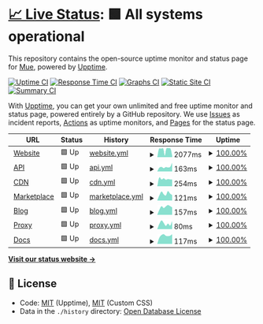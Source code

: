 # [📈 Live Status](https://status.muetab.com): <!--live status--> **🟩 All systems operational**

This repository contains the open-source uptime monitor and status page for [Mue](https://muetab.com), powered by [Upptime](https://github.com/upptime/upptime).

[![Uptime CI](https://github.com/mue/status/workflows/Uptime%20CI/badge.svg)](https://github.com/mue/status/actions?query=workflow%3A%22Uptime+CI%22)
[![Response Time CI](https://github.com/mue/status/workflows/Response%20Time%20CI/badge.svg)](https://github.com/mue/status/actions?query=workflow%3A%22Response+Time+CI%22)
[![Graphs CI](https://github.com/mue/status/workflows/Graphs%20CI/badge.svg)](https://github.com/mue/status/actions?query=workflow%3A%22Graphs+CI%22)
[![Static Site CI](https://github.com/mue/status/workflows/Static%20Site%20CI/badge.svg)](https://github.com/mue/status/actions?query=workflow%3A%22Static+Site+CI%22)
[![Summary CI](https://github.com/mue/status/workflows/Summary%20CI/badge.svg)](https://github.com/mue/status/actions?query=workflow%3A%22Summary+CI%22)

With [Upptime](https://upptime.js.org), you can get your own unlimited and free uptime monitor and status page, powered entirely by a GitHub repository. We use [Issues](https://github.com/mue/status/issues) as incident reports, [Actions](https://github.com/mue/status/actions) as uptime monitors, and [Pages](https://status.muetab.com) for the status page.

<!--start: status pages-->
<!-- This summary is generated by Upptime (https://github.com/upptime/upptime) -->
<!-- Do not edit this manually, your changes will be overwritten -->
<!-- prettier-ignore -->
| URL | Status | History | Response Time | Uptime |
| --- | ------ | ------- | ------------- | ------ |
| <img alt="" src="https://muetab.com/favicon.ico" height="13"> [Website](https://muetab.com) | 🟩 Up | [website.yml](https://github.com/mue/status/commits/HEAD/history/website.yml) | <details><summary><img alt="Response time graph" src="./graphs/website/response-time-week.png" height="20"> 2077ms</summary><br><a href="https://status.muetab.com/history/website"><img alt="Response time 1720" src="https://img.shields.io/endpoint?url=https%3A%2F%2Fraw.githubusercontent.com%2Fmue%2Fstatus%2FHEAD%2Fapi%2Fwebsite%2Fresponse-time.json"></a><br><a href="https://status.muetab.com/history/website"><img alt="24-hour response time 364" src="https://img.shields.io/endpoint?url=https%3A%2F%2Fraw.githubusercontent.com%2Fmue%2Fstatus%2FHEAD%2Fapi%2Fwebsite%2Fresponse-time-day.json"></a><br><a href="https://status.muetab.com/history/website"><img alt="7-day response time 2077" src="https://img.shields.io/endpoint?url=https%3A%2F%2Fraw.githubusercontent.com%2Fmue%2Fstatus%2FHEAD%2Fapi%2Fwebsite%2Fresponse-time-week.json"></a><br><a href="https://status.muetab.com/history/website"><img alt="30-day response time 1634" src="https://img.shields.io/endpoint?url=https%3A%2F%2Fraw.githubusercontent.com%2Fmue%2Fstatus%2FHEAD%2Fapi%2Fwebsite%2Fresponse-time-month.json"></a><br><a href="https://status.muetab.com/history/website"><img alt="1-year response time 1776" src="https://img.shields.io/endpoint?url=https%3A%2F%2Fraw.githubusercontent.com%2Fmue%2Fstatus%2FHEAD%2Fapi%2Fwebsite%2Fresponse-time-year.json"></a></details> | <details><summary><a href="https://status.muetab.com/history/website">100.00%</a></summary><a href="https://status.muetab.com/history/website"><img alt="All-time uptime 100.00%" src="https://img.shields.io/endpoint?url=https%3A%2F%2Fraw.githubusercontent.com%2Fmue%2Fstatus%2FHEAD%2Fapi%2Fwebsite%2Fuptime.json"></a><br><a href="https://status.muetab.com/history/website"><img alt="24-hour uptime 100.00%" src="https://img.shields.io/endpoint?url=https%3A%2F%2Fraw.githubusercontent.com%2Fmue%2Fstatus%2FHEAD%2Fapi%2Fwebsite%2Fuptime-day.json"></a><br><a href="https://status.muetab.com/history/website"><img alt="7-day uptime 100.00%" src="https://img.shields.io/endpoint?url=https%3A%2F%2Fraw.githubusercontent.com%2Fmue%2Fstatus%2FHEAD%2Fapi%2Fwebsite%2Fuptime-week.json"></a><br><a href="https://status.muetab.com/history/website"><img alt="30-day uptime 100.00%" src="https://img.shields.io/endpoint?url=https%3A%2F%2Fraw.githubusercontent.com%2Fmue%2Fstatus%2FHEAD%2Fapi%2Fwebsite%2Fuptime-month.json"></a><br><a href="https://status.muetab.com/history/website"><img alt="1-year uptime 100.00%" src="https://img.shields.io/endpoint?url=https%3A%2F%2Fraw.githubusercontent.com%2Fmue%2Fstatus%2FHEAD%2Fapi%2Fwebsite%2Fuptime-year.json"></a></details>
| <img alt="" src="https://muetab.com/favicon.ico" height="13"> [API](https://api.muetab.com) | 🟩 Up | [api.yml](https://github.com/mue/status/commits/HEAD/history/api.yml) | <details><summary><img alt="Response time graph" src="./graphs/api/response-time-week.png" height="20"> 163ms</summary><br><a href="https://status.muetab.com/history/api"><img alt="Response time 135" src="https://img.shields.io/endpoint?url=https%3A%2F%2Fraw.githubusercontent.com%2Fmue%2Fstatus%2FHEAD%2Fapi%2Fapi%2Fresponse-time.json"></a><br><a href="https://status.muetab.com/history/api"><img alt="24-hour response time 301" src="https://img.shields.io/endpoint?url=https%3A%2F%2Fraw.githubusercontent.com%2Fmue%2Fstatus%2FHEAD%2Fapi%2Fapi%2Fresponse-time-day.json"></a><br><a href="https://status.muetab.com/history/api"><img alt="7-day response time 163" src="https://img.shields.io/endpoint?url=https%3A%2F%2Fraw.githubusercontent.com%2Fmue%2Fstatus%2FHEAD%2Fapi%2Fapi%2Fresponse-time-week.json"></a><br><a href="https://status.muetab.com/history/api"><img alt="30-day response time 143" src="https://img.shields.io/endpoint?url=https%3A%2F%2Fraw.githubusercontent.com%2Fmue%2Fstatus%2FHEAD%2Fapi%2Fapi%2Fresponse-time-month.json"></a><br><a href="https://status.muetab.com/history/api"><img alt="1-year response time 132" src="https://img.shields.io/endpoint?url=https%3A%2F%2Fraw.githubusercontent.com%2Fmue%2Fstatus%2FHEAD%2Fapi%2Fapi%2Fresponse-time-year.json"></a></details> | <details><summary><a href="https://status.muetab.com/history/api">100.00%</a></summary><a href="https://status.muetab.com/history/api"><img alt="All-time uptime 100.00%" src="https://img.shields.io/endpoint?url=https%3A%2F%2Fraw.githubusercontent.com%2Fmue%2Fstatus%2FHEAD%2Fapi%2Fapi%2Fuptime.json"></a><br><a href="https://status.muetab.com/history/api"><img alt="24-hour uptime 100.00%" src="https://img.shields.io/endpoint?url=https%3A%2F%2Fraw.githubusercontent.com%2Fmue%2Fstatus%2FHEAD%2Fapi%2Fapi%2Fuptime-day.json"></a><br><a href="https://status.muetab.com/history/api"><img alt="7-day uptime 100.00%" src="https://img.shields.io/endpoint?url=https%3A%2F%2Fraw.githubusercontent.com%2Fmue%2Fstatus%2FHEAD%2Fapi%2Fapi%2Fuptime-week.json"></a><br><a href="https://status.muetab.com/history/api"><img alt="30-day uptime 100.00%" src="https://img.shields.io/endpoint?url=https%3A%2F%2Fraw.githubusercontent.com%2Fmue%2Fstatus%2FHEAD%2Fapi%2Fapi%2Fuptime-month.json"></a><br><a href="https://status.muetab.com/history/api"><img alt="1-year uptime 100.00%" src="https://img.shields.io/endpoint?url=https%3A%2F%2Fraw.githubusercontent.com%2Fmue%2Fstatus%2FHEAD%2Fapi%2Fapi%2Fuptime-year.json"></a></details>
| <img alt="" src="https://assets-global.website-files.com/602eda09fc78afc76e9706b6/607db1d3d1a195db98b50743_storj-favicon-32.png" height="13"> [CDN](https://cdn.muetab.com/health.txt) | 🟩 Up | [cdn.yml](https://github.com/mue/status/commits/HEAD/history/cdn.yml) | <details><summary><img alt="Response time graph" src="./graphs/cdn/response-time-week.png" height="20"> 254ms</summary><br><a href="https://status.muetab.com/history/cdn"><img alt="Response time 484" src="https://img.shields.io/endpoint?url=https%3A%2F%2Fraw.githubusercontent.com%2Fmue%2Fstatus%2FHEAD%2Fapi%2Fcdn%2Fresponse-time.json"></a><br><a href="https://status.muetab.com/history/cdn"><img alt="24-hour response time 234" src="https://img.shields.io/endpoint?url=https%3A%2F%2Fraw.githubusercontent.com%2Fmue%2Fstatus%2FHEAD%2Fapi%2Fcdn%2Fresponse-time-day.json"></a><br><a href="https://status.muetab.com/history/cdn"><img alt="7-day response time 254" src="https://img.shields.io/endpoint?url=https%3A%2F%2Fraw.githubusercontent.com%2Fmue%2Fstatus%2FHEAD%2Fapi%2Fcdn%2Fresponse-time-week.json"></a><br><a href="https://status.muetab.com/history/cdn"><img alt="30-day response time 271" src="https://img.shields.io/endpoint?url=https%3A%2F%2Fraw.githubusercontent.com%2Fmue%2Fstatus%2FHEAD%2Fapi%2Fcdn%2Fresponse-time-month.json"></a><br><a href="https://status.muetab.com/history/cdn"><img alt="1-year response time 451" src="https://img.shields.io/endpoint?url=https%3A%2F%2Fraw.githubusercontent.com%2Fmue%2Fstatus%2FHEAD%2Fapi%2Fcdn%2Fresponse-time-year.json"></a></details> | <details><summary><a href="https://status.muetab.com/history/cdn">100.00%</a></summary><a href="https://status.muetab.com/history/cdn"><img alt="All-time uptime 100.00%" src="https://img.shields.io/endpoint?url=https%3A%2F%2Fraw.githubusercontent.com%2Fmue%2Fstatus%2FHEAD%2Fapi%2Fcdn%2Fuptime.json"></a><br><a href="https://status.muetab.com/history/cdn"><img alt="24-hour uptime 100.00%" src="https://img.shields.io/endpoint?url=https%3A%2F%2Fraw.githubusercontent.com%2Fmue%2Fstatus%2FHEAD%2Fapi%2Fcdn%2Fuptime-day.json"></a><br><a href="https://status.muetab.com/history/cdn"><img alt="7-day uptime 100.00%" src="https://img.shields.io/endpoint?url=https%3A%2F%2Fraw.githubusercontent.com%2Fmue%2Fstatus%2FHEAD%2Fapi%2Fcdn%2Fuptime-week.json"></a><br><a href="https://status.muetab.com/history/cdn"><img alt="30-day uptime 100.00%" src="https://img.shields.io/endpoint?url=https%3A%2F%2Fraw.githubusercontent.com%2Fmue%2Fstatus%2FHEAD%2Fapi%2Fcdn%2Fuptime-month.json"></a><br><a href="https://status.muetab.com/history/cdn"><img alt="1-year uptime 100.00%" src="https://img.shields.io/endpoint?url=https%3A%2F%2Fraw.githubusercontent.com%2Fmue%2Fstatus%2FHEAD%2Fapi%2Fcdn%2Fuptime-year.json"></a></details>
| <img alt="" src="https://muetab.com/favicon.ico" height="13"> [Marketplace](https://marketplace.muetab.com) | 🟩 Up | [marketplace.yml](https://github.com/mue/status/commits/HEAD/history/marketplace.yml) | <details><summary><img alt="Response time graph" src="./graphs/marketplace/response-time-week.png" height="20"> 121ms</summary><br><a href="https://status.muetab.com/history/marketplace"><img alt="Response time 1326" src="https://img.shields.io/endpoint?url=https%3A%2F%2Fraw.githubusercontent.com%2Fmue%2Fstatus%2FHEAD%2Fapi%2Fmarketplace%2Fresponse-time.json"></a><br><a href="https://status.muetab.com/history/marketplace"><img alt="24-hour response time 98" src="https://img.shields.io/endpoint?url=https%3A%2F%2Fraw.githubusercontent.com%2Fmue%2Fstatus%2FHEAD%2Fapi%2Fmarketplace%2Fresponse-time-day.json"></a><br><a href="https://status.muetab.com/history/marketplace"><img alt="7-day response time 121" src="https://img.shields.io/endpoint?url=https%3A%2F%2Fraw.githubusercontent.com%2Fmue%2Fstatus%2FHEAD%2Fapi%2Fmarketplace%2Fresponse-time-week.json"></a><br><a href="https://status.muetab.com/history/marketplace"><img alt="30-day response time 122" src="https://img.shields.io/endpoint?url=https%3A%2F%2Fraw.githubusercontent.com%2Fmue%2Fstatus%2FHEAD%2Fapi%2Fmarketplace%2Fresponse-time-month.json"></a><br><a href="https://status.muetab.com/history/marketplace"><img alt="1-year response time 1267" src="https://img.shields.io/endpoint?url=https%3A%2F%2Fraw.githubusercontent.com%2Fmue%2Fstatus%2FHEAD%2Fapi%2Fmarketplace%2Fresponse-time-year.json"></a></details> | <details><summary><a href="https://status.muetab.com/history/marketplace">100.00%</a></summary><a href="https://status.muetab.com/history/marketplace"><img alt="All-time uptime 100.00%" src="https://img.shields.io/endpoint?url=https%3A%2F%2Fraw.githubusercontent.com%2Fmue%2Fstatus%2FHEAD%2Fapi%2Fmarketplace%2Fuptime.json"></a><br><a href="https://status.muetab.com/history/marketplace"><img alt="24-hour uptime 100.00%" src="https://img.shields.io/endpoint?url=https%3A%2F%2Fraw.githubusercontent.com%2Fmue%2Fstatus%2FHEAD%2Fapi%2Fmarketplace%2Fuptime-day.json"></a><br><a href="https://status.muetab.com/history/marketplace"><img alt="7-day uptime 100.00%" src="https://img.shields.io/endpoint?url=https%3A%2F%2Fraw.githubusercontent.com%2Fmue%2Fstatus%2FHEAD%2Fapi%2Fmarketplace%2Fuptime-week.json"></a><br><a href="https://status.muetab.com/history/marketplace"><img alt="30-day uptime 100.00%" src="https://img.shields.io/endpoint?url=https%3A%2F%2Fraw.githubusercontent.com%2Fmue%2Fstatus%2FHEAD%2Fapi%2Fmarketplace%2Fuptime-month.json"></a><br><a href="https://status.muetab.com/history/marketplace"><img alt="1-year uptime 100.00%" src="https://img.shields.io/endpoint?url=https%3A%2F%2Fraw.githubusercontent.com%2Fmue%2Fstatus%2FHEAD%2Fapi%2Fmarketplace%2Fuptime-year.json"></a></details>
| <img alt="" src="https://muetab.com/favicon.ico" height="13"> [Blog](https://blog.muetab.com) | 🟩 Up | [blog.yml](https://github.com/mue/status/commits/HEAD/history/blog.yml) | <details><summary><img alt="Response time graph" src="./graphs/blog/response-time-week.png" height="20"> 157ms</summary><br><a href="https://status.muetab.com/history/blog"><img alt="Response time 154" src="https://img.shields.io/endpoint?url=https%3A%2F%2Fraw.githubusercontent.com%2Fmue%2Fstatus%2FHEAD%2Fapi%2Fblog%2Fresponse-time.json"></a><br><a href="https://status.muetab.com/history/blog"><img alt="24-hour response time 149" src="https://img.shields.io/endpoint?url=https%3A%2F%2Fraw.githubusercontent.com%2Fmue%2Fstatus%2FHEAD%2Fapi%2Fblog%2Fresponse-time-day.json"></a><br><a href="https://status.muetab.com/history/blog"><img alt="7-day response time 157" src="https://img.shields.io/endpoint?url=https%3A%2F%2Fraw.githubusercontent.com%2Fmue%2Fstatus%2FHEAD%2Fapi%2Fblog%2Fresponse-time-week.json"></a><br><a href="https://status.muetab.com/history/blog"><img alt="30-day response time 145" src="https://img.shields.io/endpoint?url=https%3A%2F%2Fraw.githubusercontent.com%2Fmue%2Fstatus%2FHEAD%2Fapi%2Fblog%2Fresponse-time-month.json"></a><br><a href="https://status.muetab.com/history/blog"><img alt="1-year response time 154" src="https://img.shields.io/endpoint?url=https%3A%2F%2Fraw.githubusercontent.com%2Fmue%2Fstatus%2FHEAD%2Fapi%2Fblog%2Fresponse-time-year.json"></a></details> | <details><summary><a href="https://status.muetab.com/history/blog">100.00%</a></summary><a href="https://status.muetab.com/history/blog"><img alt="All-time uptime 100.00%" src="https://img.shields.io/endpoint?url=https%3A%2F%2Fraw.githubusercontent.com%2Fmue%2Fstatus%2FHEAD%2Fapi%2Fblog%2Fuptime.json"></a><br><a href="https://status.muetab.com/history/blog"><img alt="24-hour uptime 100.00%" src="https://img.shields.io/endpoint?url=https%3A%2F%2Fraw.githubusercontent.com%2Fmue%2Fstatus%2FHEAD%2Fapi%2Fblog%2Fuptime-day.json"></a><br><a href="https://status.muetab.com/history/blog"><img alt="7-day uptime 100.00%" src="https://img.shields.io/endpoint?url=https%3A%2F%2Fraw.githubusercontent.com%2Fmue%2Fstatus%2FHEAD%2Fapi%2Fblog%2Fuptime-week.json"></a><br><a href="https://status.muetab.com/history/blog"><img alt="30-day uptime 100.00%" src="https://img.shields.io/endpoint?url=https%3A%2F%2Fraw.githubusercontent.com%2Fmue%2Fstatus%2FHEAD%2Fapi%2Fblog%2Fuptime-month.json"></a><br><a href="https://status.muetab.com/history/blog"><img alt="1-year uptime 100.00%" src="https://img.shields.io/endpoint?url=https%3A%2F%2Fraw.githubusercontent.com%2Fmue%2Fstatus%2FHEAD%2Fapi%2Fblog%2Fuptime-year.json"></a></details>
| <img alt="" src="https://muetab.com/favicon.ico" height="13"> [Proxy](https://proxy.muetab.com) | 🟩 Up | [proxy.yml](https://github.com/mue/status/commits/HEAD/history/proxy.yml) | <details><summary><img alt="Response time graph" src="./graphs/proxy/response-time-week.png" height="20"> 80ms</summary><br><a href="https://status.muetab.com/history/proxy"><img alt="Response time 180" src="https://img.shields.io/endpoint?url=https%3A%2F%2Fraw.githubusercontent.com%2Fmue%2Fstatus%2FHEAD%2Fapi%2Fproxy%2Fresponse-time.json"></a><br><a href="https://status.muetab.com/history/proxy"><img alt="24-hour response time 110" src="https://img.shields.io/endpoint?url=https%3A%2F%2Fraw.githubusercontent.com%2Fmue%2Fstatus%2FHEAD%2Fapi%2Fproxy%2Fresponse-time-day.json"></a><br><a href="https://status.muetab.com/history/proxy"><img alt="7-day response time 80" src="https://img.shields.io/endpoint?url=https%3A%2F%2Fraw.githubusercontent.com%2Fmue%2Fstatus%2FHEAD%2Fapi%2Fproxy%2Fresponse-time-week.json"></a><br><a href="https://status.muetab.com/history/proxy"><img alt="30-day response time 90" src="https://img.shields.io/endpoint?url=https%3A%2F%2Fraw.githubusercontent.com%2Fmue%2Fstatus%2FHEAD%2Fapi%2Fproxy%2Fresponse-time-month.json"></a><br><a href="https://status.muetab.com/history/proxy"><img alt="1-year response time 113" src="https://img.shields.io/endpoint?url=https%3A%2F%2Fraw.githubusercontent.com%2Fmue%2Fstatus%2FHEAD%2Fapi%2Fproxy%2Fresponse-time-year.json"></a></details> | <details><summary><a href="https://status.muetab.com/history/proxy">100.00%</a></summary><a href="https://status.muetab.com/history/proxy"><img alt="All-time uptime 100.00%" src="https://img.shields.io/endpoint?url=https%3A%2F%2Fraw.githubusercontent.com%2Fmue%2Fstatus%2FHEAD%2Fapi%2Fproxy%2Fuptime.json"></a><br><a href="https://status.muetab.com/history/proxy"><img alt="24-hour uptime 100.00%" src="https://img.shields.io/endpoint?url=https%3A%2F%2Fraw.githubusercontent.com%2Fmue%2Fstatus%2FHEAD%2Fapi%2Fproxy%2Fuptime-day.json"></a><br><a href="https://status.muetab.com/history/proxy"><img alt="7-day uptime 100.00%" src="https://img.shields.io/endpoint?url=https%3A%2F%2Fraw.githubusercontent.com%2Fmue%2Fstatus%2FHEAD%2Fapi%2Fproxy%2Fuptime-week.json"></a><br><a href="https://status.muetab.com/history/proxy"><img alt="30-day uptime 100.00%" src="https://img.shields.io/endpoint?url=https%3A%2F%2Fraw.githubusercontent.com%2Fmue%2Fstatus%2FHEAD%2Fapi%2Fproxy%2Fuptime-month.json"></a><br><a href="https://status.muetab.com/history/proxy"><img alt="1-year uptime 100.00%" src="https://img.shields.io/endpoint?url=https%3A%2F%2Fraw.githubusercontent.com%2Fmue%2Fstatus%2FHEAD%2Fapi%2Fproxy%2Fuptime-year.json"></a></details>
| <img alt="" src="https://muetab.com/favicon.ico" height="13"> [Docs](https://docs.muetab.com) | 🟩 Up | [docs.yml](https://github.com/mue/status/commits/HEAD/history/docs.yml) | <details><summary><img alt="Response time graph" src="./graphs/docs/response-time-week.png" height="20"> 117ms</summary><br><a href="https://status.muetab.com/history/docs"><img alt="Response time 140" src="https://img.shields.io/endpoint?url=https%3A%2F%2Fraw.githubusercontent.com%2Fmue%2Fstatus%2FHEAD%2Fapi%2Fdocs%2Fresponse-time.json"></a><br><a href="https://status.muetab.com/history/docs"><img alt="24-hour response time 136" src="https://img.shields.io/endpoint?url=https%3A%2F%2Fraw.githubusercontent.com%2Fmue%2Fstatus%2FHEAD%2Fapi%2Fdocs%2Fresponse-time-day.json"></a><br><a href="https://status.muetab.com/history/docs"><img alt="7-day response time 117" src="https://img.shields.io/endpoint?url=https%3A%2F%2Fraw.githubusercontent.com%2Fmue%2Fstatus%2FHEAD%2Fapi%2Fdocs%2Fresponse-time-week.json"></a><br><a href="https://status.muetab.com/history/docs"><img alt="30-day response time 143" src="https://img.shields.io/endpoint?url=https%3A%2F%2Fraw.githubusercontent.com%2Fmue%2Fstatus%2FHEAD%2Fapi%2Fdocs%2Fresponse-time-month.json"></a><br><a href="https://status.muetab.com/history/docs"><img alt="1-year response time 132" src="https://img.shields.io/endpoint?url=https%3A%2F%2Fraw.githubusercontent.com%2Fmue%2Fstatus%2FHEAD%2Fapi%2Fdocs%2Fresponse-time-year.json"></a></details> | <details><summary><a href="https://status.muetab.com/history/docs">100.00%</a></summary><a href="https://status.muetab.com/history/docs"><img alt="All-time uptime 100.00%" src="https://img.shields.io/endpoint?url=https%3A%2F%2Fraw.githubusercontent.com%2Fmue%2Fstatus%2FHEAD%2Fapi%2Fdocs%2Fuptime.json"></a><br><a href="https://status.muetab.com/history/docs"><img alt="24-hour uptime 100.00%" src="https://img.shields.io/endpoint?url=https%3A%2F%2Fraw.githubusercontent.com%2Fmue%2Fstatus%2FHEAD%2Fapi%2Fdocs%2Fuptime-day.json"></a><br><a href="https://status.muetab.com/history/docs"><img alt="7-day uptime 100.00%" src="https://img.shields.io/endpoint?url=https%3A%2F%2Fraw.githubusercontent.com%2Fmue%2Fstatus%2FHEAD%2Fapi%2Fdocs%2Fuptime-week.json"></a><br><a href="https://status.muetab.com/history/docs"><img alt="30-day uptime 100.00%" src="https://img.shields.io/endpoint?url=https%3A%2F%2Fraw.githubusercontent.com%2Fmue%2Fstatus%2FHEAD%2Fapi%2Fdocs%2Fuptime-month.json"></a><br><a href="https://status.muetab.com/history/docs"><img alt="1-year uptime 100.00%" src="https://img.shields.io/endpoint?url=https%3A%2F%2Fraw.githubusercontent.com%2Fmue%2Fstatus%2FHEAD%2Fapi%2Fdocs%2Fuptime-year.json"></a></details>

<!--end: status pages-->

[**Visit our status website →**](https://status.muetab.com)

## 📄 License

- Code: [MIT](./LICENSE) (Upptime), [MIT](./assets/custom.css) (Custom CSS)
- Data in the `./history` directory: [Open Database License](https://opendatacommons.org/licenses/odbl/1-0/)
